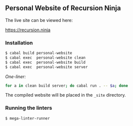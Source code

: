 ## Personal Website of Recursion Ninja


The live site can be viewed here:

https://recursion.ninja


### Installation

```bash
$ cabal build personal-website
$ cabal exec  personal-website clean
$ cabal exec  personal-website build
$ cabal exec  personal-website server
```

*One-liner:*
```bash
for a in clean build server; do cabal run . -- $a; done
```

The compiled website will be placed in the `_site` directory.


### Running the linters

```bash
$ mega-linter-runner
```